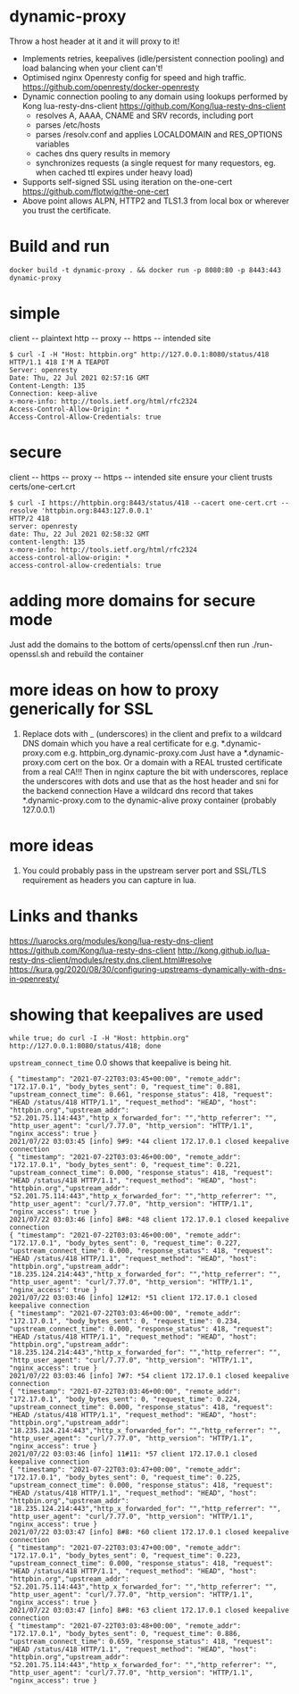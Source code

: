 # dynamic-proxy
Throw a host header at it and it will proxy to it!
* Implements retries, keepalives (idle/persistent connection pooling) and load balancing when your client can't!
* Optimised nginx Openresty config for speed and high traffic. https://github.com/openresty/docker-openresty
* Dynamic connection pooling to any domain using lookups performed by Kong lua-resty-dns-client https://github.com/Kong/lua-resty-dns-client
    * resolves A, AAAA, CNAME and SRV records, including port
    * parses /etc/hosts
    * parses /resolv.conf and applies LOCALDOMAIN and RES_OPTIONS variables
    * caches dns query results in memory
    * synchronizes requests (a single request for many requestors, eg. when cached ttl expires under heavy load)
* Supports self-signed SSL using iteration on the-one-cert https://github.com/flotwig/the-one-cert
* Above point allows ALPN, HTTP2 and TLS1.3 from local box or wherever you trust the certificate.

# Build and run
`docker build -t dynamic-proxy . && docker run -p 8080:80 -p 8443:443 dynamic-proxy`

# simple 
client -- plaintext http -- proxy -- https -- intended site

```
$ curl -I -H "Host: httpbin.org" http://127.0.0.1:8080/status/418
HTTP/1.1 418 I'M A TEAPOT
Server: openresty
Date: Thu, 22 Jul 2021 02:57:16 GMT
Content-Length: 135
Connection: keep-alive
x-more-info: http://tools.ietf.org/html/rfc2324
Access-Control-Allow-Origin: *
Access-Control-Allow-Credentials: true
```

# secure
client -- https -- proxy -- https -- intended site
ensure your client trusts certs/one-cert.crt

```
$ curl -I https://httpbin.org:8443/status/418 --cacert one-cert.crt --resolve 'httpbin.org:8443:127.0.0.1'
HTTP/2 418 
server: openresty
date: Thu, 22 Jul 2021 02:58:32 GMT
content-length: 135
x-more-info: http://tools.ietf.org/html/rfc2324
access-control-allow-origin: *
access-control-allow-credentials: true
```

# adding more domains for secure mode
Just add the domains to the bottom of certs/openssl.cnf
then run ./run-openssl.sh
and rebuild the container

# more ideas on how to proxy generically for SSL
1. Replace dots with _ (underscores) in the client and prefix to a wildcard DNS domain which you have a real certificate for e.g. *.dynamic-proxy.com
e.g. httpbin_org.dynamic-proxy.com
Just have a *.dynamic-proxy.com cert on the box. Or a domain with a REAL trusted certificate from a real CA!!!
Then in nginx capture the bit with underscores, replace the underscores with dots and use that as the host header and sni for the backend connection
Have a wildcard dns record that takes *.dynamic-proxy.com to the dynamic-alive proxy container (probably 127.0.0.1)

# more ideas
1. You could probably pass in the upstream server port and SSL/TLS requirement as headers you can capture in lua.

# Links and thanks

https://luarocks.org/modules/kong/lua-resty-dns-client
https://github.com/Kong/lua-resty-dns-client
http://kong.github.io/lua-resty-dns-client/modules/resty.dns.client.html#resolve
https://kura.gg/2020/08/30/configuring-upstreams-dynamically-with-dns-in-openresty/

# showing that keepalives are used
 `while true; do curl -I -H "Host: httpbin.org" http://127.0.0.1:8080/status/418; done`

 `upstream_connect_time` 0.0 shows that keepalive is being hit.
```
{ "timestamp": "2021-07-22T03:03:45+00:00", "remote_addr": "172.17.0.1", "body_bytes_sent": 0, "request_time": 0.881, "upstream_connect_time": 0.661, "response_status": 418, "request": "HEAD /status/418 HTTP/1.1", "request_method": "HEAD", "host": "httpbin.org","upstream_addr": "52.201.75.114:443","http_x_forwarded_for": "","http_referrer": "", "http_user_agent": "curl/7.77.0", "http_version": "HTTP/1.1", "nginx_access": true }
2021/07/22 03:03:45 [info] 9#9: *44 client 172.17.0.1 closed keepalive connection
{ "timestamp": "2021-07-22T03:03:46+00:00", "remote_addr": "172.17.0.1", "body_bytes_sent": 0, "request_time": 0.221, "upstream_connect_time": 0.000, "response_status": 418, "request": "HEAD /status/418 HTTP/1.1", "request_method": "HEAD", "host": "httpbin.org","upstream_addr": "52.201.75.114:443","http_x_forwarded_for": "","http_referrer": "", "http_user_agent": "curl/7.77.0", "http_version": "HTTP/1.1", "nginx_access": true }
2021/07/22 03:03:46 [info] 8#8: *48 client 172.17.0.1 closed keepalive connection
{ "timestamp": "2021-07-22T03:03:46+00:00", "remote_addr": "172.17.0.1", "body_bytes_sent": 0, "request_time": 0.227, "upstream_connect_time": 0.000, "response_status": 418, "request": "HEAD /status/418 HTTP/1.1", "request_method": "HEAD", "host": "httpbin.org","upstream_addr": "18.235.124.214:443","http_x_forwarded_for": "","http_referrer": "", "http_user_agent": "curl/7.77.0", "http_version": "HTTP/1.1", "nginx_access": true }
2021/07/22 03:03:46 [info] 12#12: *51 client 172.17.0.1 closed keepalive connection
{ "timestamp": "2021-07-22T03:03:46+00:00", "remote_addr": "172.17.0.1", "body_bytes_sent": 0, "request_time": 0.234, "upstream_connect_time": 0.000, "response_status": 418, "request": "HEAD /status/418 HTTP/1.1", "request_method": "HEAD", "host": "httpbin.org","upstream_addr": "18.235.124.214:443","http_x_forwarded_for": "","http_referrer": "", "http_user_agent": "curl/7.77.0", "http_version": "HTTP/1.1", "nginx_access": true }
2021/07/22 03:03:46 [info] 7#7: *54 client 172.17.0.1 closed keepalive connection
{ "timestamp": "2021-07-22T03:03:46+00:00", "remote_addr": "172.17.0.1", "body_bytes_sent": 0, "request_time": 0.224, "upstream_connect_time": 0.000, "response_status": 418, "request": "HEAD /status/418 HTTP/1.1", "request_method": "HEAD", "host": "httpbin.org","upstream_addr": "18.235.124.214:443","http_x_forwarded_for": "","http_referrer": "", "http_user_agent": "curl/7.77.0", "http_version": "HTTP/1.1", "nginx_access": true }
2021/07/22 03:03:46 [info] 11#11: *57 client 172.17.0.1 closed keepalive connection
{ "timestamp": "2021-07-22T03:03:47+00:00", "remote_addr": "172.17.0.1", "body_bytes_sent": 0, "request_time": 0.225, "upstream_connect_time": 0.000, "response_status": 418, "request": "HEAD /status/418 HTTP/1.1", "request_method": "HEAD", "host": "httpbin.org","upstream_addr": "18.235.124.214:443","http_x_forwarded_for": "","http_referrer": "", "http_user_agent": "curl/7.77.0", "http_version": "HTTP/1.1", "nginx_access": true }
2021/07/22 03:03:47 [info] 8#8: *60 client 172.17.0.1 closed keepalive connection
{ "timestamp": "2021-07-22T03:03:47+00:00", "remote_addr": "172.17.0.1", "body_bytes_sent": 0, "request_time": 0.223, "upstream_connect_time": 0.000, "response_status": 418, "request": "HEAD /status/418 HTTP/1.1", "request_method": "HEAD", "host": "httpbin.org","upstream_addr": "52.201.75.114:443","http_x_forwarded_for": "","http_referrer": "", "http_user_agent": "curl/7.77.0", "http_version": "HTTP/1.1", "nginx_access": true }
2021/07/22 03:03:47 [info] 8#8: *63 client 172.17.0.1 closed keepalive connection
{ "timestamp": "2021-07-22T03:03:48+00:00", "remote_addr": "172.17.0.1", "body_bytes_sent": 0, "request_time": 0.886, "upstream_connect_time": 0.659, "response_status": 418, "request": "HEAD /status/418 HTTP/1.1", "request_method": "HEAD", "host": "httpbin.org","upstream_addr": "52.201.75.114:443","http_x_forwarded_for": "","http_referrer": "", "http_user_agent": "curl/7.77.0", "http_version": "HTTP/1.1", "nginx_access": true }
```

